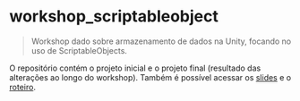 # workshop_scriptableobject
> Workshop dado sobre armazenamento de dados na Unity, focando no uso de ScriptableObjects.

O repositório contém o projeto inicial e o projeto final (resultado das alterações ao longo do workshop). Também é possível acessar os [slides](../master/workshop_so_ppt.pdf) e o [roteiro](../master/workshop_so_script.pdf).
